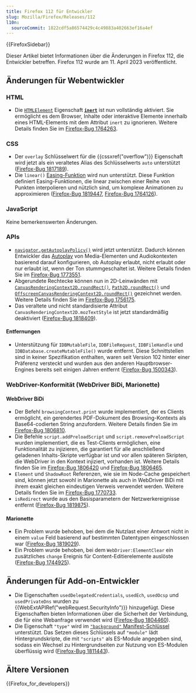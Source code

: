```yaml
---
title: Firefox 112 für Entwickler
slug: Mozilla/Firefox/Releases/112
l10n:
  sourceCommit: 1822cdf5a86574429c4c49883a402663ef16a4ef
---
```


{{FirefoxSidebar}}

Dieser Artikel bietet Informationen über die Änderungen in Firefox 112, die Entwickler betreffen. Firefox 112 wurde am 11. April 2023 veröffentlicht.

## Änderungen für Webentwickler

### HTML

- Die [`HTMLElement`](/de/docs/Web/API/HTMLElement) Eigenschaft [**`inert`**](/de/docs/Web/HTML/Global_attributes/inert) ist nun vollständig aktiviert. Sie ermöglicht es dem Browser, Inhalte oder interaktive Elemente innerhalb eines HTML-Elements mit dem Attribut `inert` zu ignorieren. Weitere Details finden Sie im [Firefox-Bug 1764263](https://bugzil.la/1764263).

### CSS

- Der `overlay` Schlüsselwert für die {{cssxref("overflow")}} Eigenschaft wird jetzt als ein veraltetes Alias des Schlüsselwerts `auto` unterstützt ([Firefox-Bug 1817189](https://bugzil.la/1817189)).
- Die `linear()` [Easing-Funktion](/de/docs/Web/CSS/easing-function) wird nun unterstützt. Diese Funktion definiert Easing-Funktionen, die linear zwischen einer Reihe von Punkten interpolieren und nützlich sind, um komplexe Animationen zu approximieren ([Firefox-Bug 1819447](https://bugzil.la/1819447), [Firefox-Bug 1764126](https://bugzil.la/1764126)).

### JavaScript

Keine bemerkenswerten Änderungen.

### APIs

- [`navigator.getAutoplayPolicy()`](/de/docs/Web/API/Navigator/getAutoplayPolicy) wird jetzt unterstützt. Dadurch können Entwickler das [Autoplay](/de/docs/Web/Media/Autoplay_guide) von Media-Elementen und Audiokontexten basierend darauf konfigurieren, ob Autoplay erlaubt, nicht erlaubt oder nur erlaubt ist, wenn der Ton stummgeschaltet ist. Weitere Details finden Sie im [Firefox-Bug 1773551](https://bugzil.la/1773551).
- Abgerundete Rechtecke können nun in 2D-Leinwänden mit [`CanvasRenderingContext2D.roundRect()`](/de/docs/Web/API/CanvasRenderingContext2D/roundRect), [`Path2D.roundRect()`](/de/docs/Web/API/Path2D#path2d.roundrect) und [`OffscreenCanvasRenderingContext2D.roundRect()`](/de/docs/Web/API/OffscreenCanvasRenderingContext2D#canvasrenderingcontext2d.roundrect) gezeichnet werden. Weitere Details finden Sie im [Firefox-Bug 1756175](https://bugzil.la/1756175).
- Das veraltete und nicht standardisierte Attribut `CanvasRenderingContext2D.mozTextStyle` ist jetzt standardmäßig deaktiviert ([Firefox-Bug 1818409](https://bugzil.la/1818409)).

#### Entfernungen

- Unterstützung für `IDBMutableFile`, `IDBFileRequest`, `IDBFileHandle` und `IDBDatabase.createMutableFile()` wurde entfernt. Diese Schnittstellen sind in keiner Spezifikation enthalten, waren seit Version 102 hinter einer Präferenz versteckt und wurden aus den anderen Hauptbrowser-Engines bereits seit einigen Jahren entfernt ([Firefox-Bug 1500343](https://bugzil.la/1500343)).

### WebDriver-Konformität (WebDriver BiDi, Marionette)

#### WebDriver BiDi

- Der Befehl `browsingContext.print` wurde implementiert, der es Clients ermöglicht, ein gerendertes PDF-Dokument des Browsing-Kontexts als Base64-codierten String anzufordern. Weitere Details finden Sie im [Firefox-Bug 1806810](https://bugzil.la/1806810).
- Die Befehle `script.addPreloadScript` und `script.removePreloadScript` wurden implementiert, die es Test-Clients ermöglichen, eine Funktionalität zu injizieren, die garantiert für alle anschließend geladenen Inhalts-Skripte verfügbar ist und vor allen späteren Skripten, die WebDriver in den Kontext injiziert, vorhanden ist. Weitere Details finden Sie im [Firefox-Bug 1806420](https://bugzil.la/1806420) und [Firefox-Bug 1806465](https://bugzil.la/1806465).
- `Element` und `ShadowRoot` Referenzen, wie sie im Node-Cache gespeichert sind, können jetzt sowohl in Marionette als auch in WebDriver BiDi mit ihrem exakt gleichen eindeutigen Verweis verwendet werden. Weitere Details finden Sie im [Firefox-Bug 1770733](https://bugzil.la/1770733).
- `isRedirect` wurde aus den Basisparametern der Netzwerkereignisse entfernt ([Firefox-Bug 1819875](https://bugzil.la/1819875)).

#### Marionette

- Ein Problem wurde behoben, bei dem die Nutzlast einer Antwort nicht in einem `value` Feld basierend auf bestimmten Datentypen eingeschlossen war ([Firefox-Bug 1819029](https://bugzil.la/1819029)).
- Ein Problem wurde behoben, bei dem `WebDriver:ElementClear` ein zusätzliches `change` Ereignis für Content-Editierelemente auslöste ([Firefox-Bug 1744925](https://bugzil.la/1744925)).

## Änderungen für Add-on-Entwickler

- Die Eigenschaften `usedDelegatedCredentials`, `usedEch`, `usedOcsp` und `usedPrivateDns` wurden zu {{WebExtAPIRef("webRequest.SecurityInfo")}} hinzugefügt. Diese Eigenschaften bieten Informationen über die Sicherheit der Verbindung, die für eine Webanfrage verwendet wird ([Firefox-Bug 1804460](https://bugzil.la/1804460)).
- Die Eigenschaft `"type"` wird im [`"background"` Manifest-Schlüssel](/de/docs/Mozilla/Add-ons/WebExtensions/manifest.json/background) unterstützt. Das Setzen dieses Schlüssels auf `"module"` lädt Hintergrundskripte, die mit `"scripts"` als ES-Module angegeben sind, sodass ein Wechsel zu Hintergrundseiten zur Nutzung von ES-Modulen überflüssig wird ([Firefox-Bug 1811443](https://bugzil.la/1811443)).

## Ältere Versionen

{{Firefox_for_developers}}
